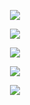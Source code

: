 <p align="center">
  <img
    src="https://github-readme-stats-delta-pearl.vercel.app/api?username=ImpatientTurtle&count_private=true&show_icons=true&theme=transparent" />
</p>

<p align="center">
  <img
    src="https://github-readme-stats-delta-pearl.vercel.app/api/top-langs/?username=ImpatientTurtle&theme=transparent&langs_count=10" />
</p>

<p align="center">
  <img
    src="https://github-readme-stats-delta-pearl.vercel.app/api/wakatime?username=@c9097350-6256-4637-976e-ecbd0ab78461&theme=transparent" />
</p>

<p align="center">
  <a href="https://wakatime.com/@c9097350-6256-4637-976e-ecbd0ab78461">
    <img src="https://wakatime.com/badge/user/c9097350-6256-4637-976e-ecbd0ab78461.svg?style=for-the-badge" />
  </a>
</p>

<p align="center">
  <img src="https://komarev.com/ghpvc/?username=ImpatientTurtle&style=for-the-badge&label=Profile+Views" />
</p>
